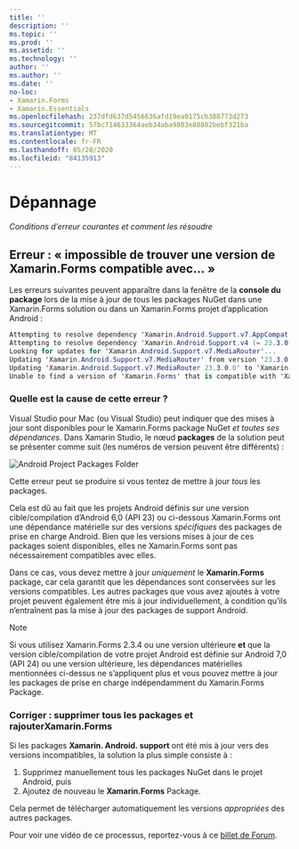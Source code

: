 ```yaml
---
title: ''
description: ''
ms.topic: ''
ms.prod: ''
ms.assetid: ''
ms.technology: ''
author: ''
ms.author: ''
ms.date: ''
no-loc:
- Xamarin.Forms
- Xamarin.Essentials
ms.openlocfilehash: 237dfd637d5456636afd19ea0175cb388773d273
ms.sourcegitcommit: 57bc714633364aeb34aba9803e88802bebf321ba
ms.translationtype: MT
ms.contentlocale: fr-FR
ms.lasthandoff: 05/28/2020
ms.locfileid: "84135913"
---
```

# <a name="troubleshooting"></a>Dépannage

_Conditions d’erreur courantes et comment les résoudre_

## <a name="error-unable-to-find-a-version-of-xamarinforms-compatible-with"></a>Erreur : « impossible de trouver une version de Xamarin.Forms compatible avec... »

Les erreurs suivantes peuvent apparaître dans la fenêtre de la **console du package** lors de la mise à jour de tous les packages NuGet dans une Xamarin.Forms solution ou dans un Xamarin.Forms projet d’application Android :

```csharp
Attempting to resolve dependency 'Xamarin.Android.Support.v7.AppCompat (= 23.3.0.0)'.
Attempting to resolve dependency 'Xamarin.Android.Support.v4 (= 23.3.0.0)'.
Looking for updates for 'Xamarin.Android.Support.v7.MediaRouter'...
Updating 'Xamarin.Android.Support.v7.MediaRouter' from version '23.3.0.0' to '23.3.1.0' in project 'Todo.Droid'.
Updating 'Xamarin.Android.Support.v7.MediaRouter 23.3.0.0' to 'Xamarin.Android.Support.v7.MediaRouter 23.3.1.0' failed.
Unable to find a version of 'Xamarin.Forms' that is compatible with 'Xamarin.Android.Support.v7.MediaRouter 23.3.0.0'.
```

### <a name="what-causes-this-error"></a>Quelle est la cause de cette erreur ?

Visual Studio pour Mac (ou Visual Studio) peut indiquer que des mises à jour sont disponibles pour le Xamarin.Forms package NuGet *et toutes ses dépendances*. Dans Xamarin Studio, le nœud **packages** de la solution peut se présenter comme suit (les numéros de version peuvent être différents) :

![](images/updates-available.png "Android Project Packages Folder")

Cette erreur peut se produire si vous tentez de mettre à jour _tous_ les packages.

Cela est dû au fait que les projets Android définis sur une version cible/compilation d’Android 6,0 (API 23) ou ci-dessous Xamarin.Forms ont une dépendance matérielle sur des versions *spécifiques* des packages de prise en charge Android. Bien que les versions mises à jour de ces packages soient disponibles, elles ne Xamarin.Forms sont pas nécessairement compatibles avec elles.

Dans ce cas, vous devez mettre à jour _uniquement_ le **Xamarin.Forms** package, car cela garantit que les dépendances sont conservées sur les versions compatibles. Les autres packages que vous avez ajoutés à votre projet peuvent également être mis à jour individuellement, à condition qu’ils n’entraînent pas la mise à jour des packages de support Android.

> [!NOTE]
> Si vous utilisez Xamarin.Forms 2.3.4 ou une version ultérieure **et** que la version cible/compilation de votre projet Android est définie sur Android 7,0 (API 24) ou une version ultérieure, les dépendances matérielles mentionnées ci-dessus ne s’appliquent plus et vous pouvez mettre à jour les packages de prise en charge indépendamment du Xamarin.Forms Package.

### <a name="fix-remove-all-packages-and-re-add-xamarinforms"></a>Corriger : supprimer tous les packages et rajouterXamarin.Forms

Si les packages **Xamarin. Android. support** ont été mis à jour vers des versions incompatibles, la solution la plus simple consiste à :

1. Supprimez manuellement tous les packages NuGet dans le projet Android, puis
2. Ajoutez de nouveau le **Xamarin.Forms** Package.

Cela permet de télécharger automatiquement les versions *appropriées* des autres packages.

Pour voir une vidéo de ce processus, reportez-vous à ce [billet de Forum](https://forums.xamarin.com/discussion/comment/170012/#Comment_170012).
